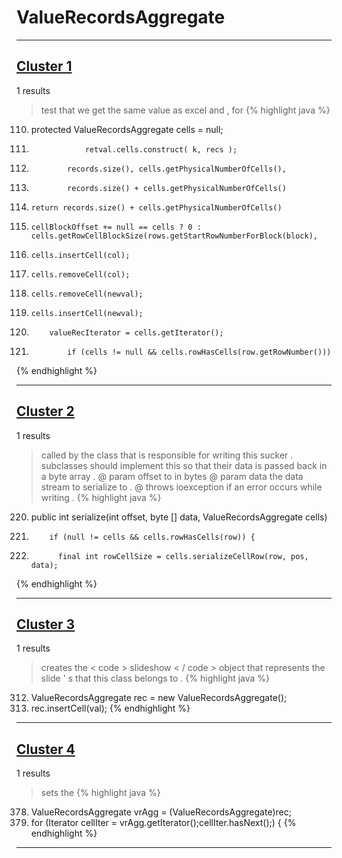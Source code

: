 # ValueRecordsAggregate

***

## [Cluster 1](./1)
1 results
> test that we get the same value as excel and , for 
{% highlight java %}
110. protected ValueRecordsAggregate      cells             =     null;
231.                 retval.cells.construct( k, recs );
633.             records.size(), cells.getPhysicalNumberOfCells(),
635.             records.size() + cells.getPhysicalNumberOfCells()
639.     return records.size() + cells.getPhysicalNumberOfCells()
823.     cellBlockOffset += null == cells ? 0 : cells.getRowCellBlockSize(rows.getStartRowNumberForBlock(block),
1001.     cells.insertCell(col);
1044.     cells.removeCell(col);
1089.     cells.removeCell(newval);
1090.     cells.insertCell(newval);
1245.         valueRecIterator = cells.getIterator();
2197.             if (cells != null && cells.rowHasCells(row.getRowNumber()))
{% endhighlight %}

***

## [Cluster 2](./2)
1 results
> called by the class that is responsible for writing this sucker . subclasses should implement this so that their data is passed back in a byte array . @ param offset to in bytes @ param data the data stream to serialize to . @ throws ioexception if an error occurs while writing . 
{% highlight java %}
220. public int serialize(int offset, byte [] data, ValueRecordsAggregate cells)
240.         if (null != cells && cells.rowHasCells(row)) {
241.           final int rowCellSize = cells.serializeCellRow(row, pos, data);
{% endhighlight %}

***

## [Cluster 3](./3)
1 results
> creates the < code > slideshow < / code > object that represents the slide ' s that this class belongs to . 
{% highlight java %}
312. ValueRecordsAggregate rec = new ValueRecordsAggregate();
315.   rec.insertCell(val);
{% endhighlight %}

***

## [Cluster 4](./4)
1 results
> sets the 
{% highlight java %}
378. ValueRecordsAggregate vrAgg = (ValueRecordsAggregate)rec;
379. for (Iterator cellIter = vrAgg.getIterator();cellIter.hasNext();) {
{% endhighlight %}

***

